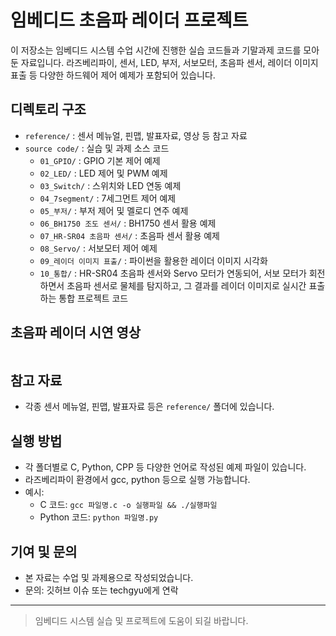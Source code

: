 # 임베디드 초음파 레이더 프로젝트

이 저장소는 임베디드 시스템 수업 시간에 진행한 실습 코드들과 기말과제 코드를 모아둔 자료입니다. 라즈베리파이, 센서, LED, 부저, 서보모터, 초음파 센서, 레이더 이미지 표출 등 다양한 하드웨어 제어 예제가 포함되어 있습니다.

## 디렉토리 구조

- `reference/` : 센서 메뉴얼, 핀맵, 발표자료, 영상 등 참고 자료
- `source code/` : 실습 및 과제 소스 코드
    - `01_GPIO/` : GPIO 기본 제어 예제
    - `02_LED/` : LED 제어 및 PWM 예제
    - `03_Switch/` : 스위치와 LED 연동 예제
    - `04_7segment/` : 7세그먼트 제어 예제
    - `05_부저/` : 부저 제어 및 멜로디 연주 예제
    - `06_BH1750 조도 센서/` : BH1750 센서 활용 예제
    - `07_HR-SR04 초음파 센서/` : 초음파 센서 활용 예제
    - `08_Servo/` : 서보모터 제어 예제
    - `09_레이더 이미지 표출/` : 파이썬을 활용한 레이더 이미지 시각화
  - `10_통합/` : HR-SR04 초음파 센서와 Servo 모터가 연동되어, 서보 모터가 회전하면서 초음파 센서로 물체를 탐지하고, 그 결과를 레이더 이미지로 실시간 표출하는 통합 프로젝트 코드

## 초음파 레이더 시연 영상
<img width="80%" src=" "/>

## 참고 자료
- 각종 센서 메뉴얼, 핀맵, 발표자료 등은 `reference/` 폴더에 있습니다.

## 실행 방법
- 각 폴더별로 C, Python, CPP 등 다양한 언어로 작성된 예제 파일이 있습니다.
- 라즈베리파이 환경에서 gcc, python 등으로 실행 가능합니다.
- 예시: 
  - C 코드: `gcc 파일명.c -o 실행파일 && ./실행파일`
  - Python 코드: `python 파일명.py`

## 기여 및 문의
- 본 자료는 수업 및 과제용으로 작성되었습니다.
- 문의: 깃허브 이슈 또는 techgyu에게 연락

---

> 임베디드 시스템 실습 및 프로젝트에 도움이 되길 바랍니다.
